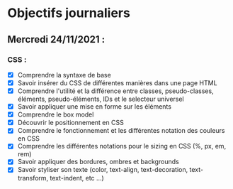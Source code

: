 # Objectifs journaliers

## Mercredi 24/11/2021 :


### CSS :

* [x] Comprendre la syntaxe de base
* [x] Savoir insérer du CSS de différentes manières dans une page HTML
* [x] Comprendre l'utilité et la différence entre classes, pseudo-classes, éléments, pseudo-éléments,  IDs et le selecteur universel
* [x] Savoir appliquer une mise en forme sur les éléments 
* [x] Comprendre le box model
* [x] Découvrir le positionnement en CSS
* [x] Comprendre le fonctionnement et les différentes notation des couleurs en CSS
* [x] Comprendre les différentes notations pour le sizing en CSS (%, px, em, rem)
* [x] Savoir appliquer des bordures, ombres et backgrounds
* [x] Savoir styliser son texte (color, text-align, text-decoration, text-transform, text-indent, etc …)
